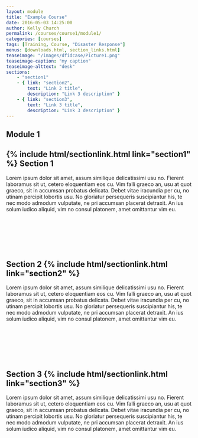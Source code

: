 ```yaml
---
layout: module
title: "Example Course"
date: 2016-05-03 14:25:00
author: Kelly Church
permalink: /courses/course1/module1/
categories: [courses]
tags: [Training, Course, "Disaster Response"]
menus: [downloads.html, section_links.html]
teaseimage: "/images/dfidcase/Picture1.png"
teaseimage-caption: "my caption"
teaseimage-alttext: "desk"
sections:
    - "section1"
    - { link: "section2",
        text: "Link 2 title",
        description: "Link 3 description" }
    - { link: "section3",
        text: "Link 3 title",
        description: "Link 3 description" }
---
```


## Module 1

## {% include html/sectionlink.html link="section1" %} Section 1

Lorem ipsum dolor sit amet, assum similique delicatissimi usu no. Fierent laboramus sit ut, cetero eloquentiam eos cu. Vim falli graeco an, usu at quot graeco, sit in accumsan probatus delicata. Debet vitae iracundia per cu, no utinam percipit lobortis usu. No gloriatur persequeris suscipiantur his, te nec modo admodum vulputate, ne pri accumsan placerat detraxit. An ius solum iudico aliquid, vim no consul platonem, amet omittantur vim eu.

<br/><br/><br/><br/><br/>

## Section 2 {% include html/sectionlink.html link="section2" %}

Lorem ipsum dolor sit amet, assum similique delicatissimi usu no. Fierent laboramus sit ut, cetero eloquentiam eos cu. Vim falli graeco an, usu at quot graeco, sit in accumsan probatus delicata. Debet vitae iracundia per cu, no utinam percipit lobortis usu. No gloriatur persequeris suscipiantur his, te nec modo admodum vulputate, ne pri accumsan placerat detraxit. An ius solum iudico aliquid, vim no consul platonem, amet omittantur vim eu.

<br/><br/><br/><br/><br/>

##  Section 3 {% include html/sectionlink.html link="section3" %}

Lorem ipsum dolor sit amet, assum similique delicatissimi usu no. Fierent laboramus sit ut, cetero eloquentiam eos cu. Vim falli graeco an, usu at quot graeco, sit in accumsan probatus delicata. Debet vitae iracundia per cu, no utinam percipit lobortis usu. No gloriatur persequeris suscipiantur his, te nec modo admodum vulputate, ne pri accumsan placerat detraxit. An ius solum iudico aliquid, vim no consul platonem, amet omittantur vim eu.
